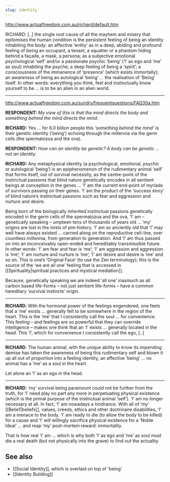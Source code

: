 ```yaml
---
slug: identity
---
```



http://www.actualfreedom.com.au/richard/default.htm

RICHARD: [..] the single root cause of all the mayhem and misery that epitomises the human condition is the persistent feeling of being an identity inhabiting the body: an affective ‘entity’ as in a deep, abiding and profound feeling of being an occupant, a tenant, a squatter or a phantom hiding behind a façade, a mask, a persona; as a subjective emotional psychological ‘self’ and/or a passionate psychic ‘being’ (‘I’ as ego and ‘me’ as soul) inhabiting the psyche; a deep feeling of being a ‘spirit’; a consciousness of the immanence of ‘presence’ (which exists immortally); an awareness of being an autological ‘being’ ... the realisation of ‘Being’ itself. In other words: everything you think, feel and instinctually know yourself to be ... is to be an alien in an alien world.

---

http://www.actualfreedom.com.au/sundry/frequentquestions/FAQ30a.htm

**RESPONDENT:** _My view of this is that the mind directs the body and something behind the mind directs the mind._

**RICHARD:** Yes ... for 6.0 billion people this _‘something behind the mind’_ is their genetic identity (‘being’) echoing through the millennia via the germ cells (the spermatozoa and the ova).

**RESPONDENT:** _How can an identity be genetic? A body can be genetic ... not an identity._

**RICHARD:** Any metaphysical identity (a psychological, emotional, psychic or autological ‘being’) is an epiphenomenon of the rudimentary animal ‘self’ that forms itself, out of survival necessity, as the centre-point of the instinctual passions that blind nature genetically encodes in all sentient beings at conception in the genes ... ‘I’ am the current end-point of myriads of survivors passing on their genes. ‘I’ am the product of the ‘success story’ of blind nature’s instinctual passions such as fear and aggression and nurture and desire.

Being born of the biologically inherited instinctual passions genetically encoded in the germ cells of the spermatozoa and the ova, ‘I’ am – genetically speaking – umpteen tens of thousands of years old ... ‘my’ origins are lost in the mists of pre-history. ‘I’ am so anciently old that ‘I’ may well have always existed ... carried along on the reproductive cell-line, over countless millennia, from generation to generation. And ‘I’ am thus passed on into an inconceivably open-ended and hereditably transmissible future. In other words: ‘I’ am fear and fear is ‘me’; ‘I’ am aggression and aggression is ‘me’; ‘I’ am nurture and nurture is ‘me’; ‘I’ am desire and desire is ‘me’ and so on. This is one’s ‘Original Face’ (to use the Zen terminology); this is the source of the ‘we are all one’ feeling that is accessed in [[Spirituality|spiritual practices and mystical mediation]].

Because, genetically speaking we are indeed ‘all one’ inasmuch as all carbon based life-forms – not just sentient life-forms – have a common hereditary ‘survival instincts’ origin.

---

**RICHARD**: With the hormonal power of the feelings engendered, one feels that a ‘me’ exists ... generally felt to be somewhere in the region of the heart. This is the ‘me’ that I consistently call the soul ... for convenience. This feeling – and feelings are so powerful that they can override intelligence – makes one think that an ‘I’ exists ... generally located in the head. This ‘I’, which for convenience I consistently call the ego, [..]

---

**RICHARD**: The human animal, with the unique ability to know its impending demise has taken the awareness of being this rudimentary self and blown it up all out of proportion into a feeling identity, an affective ‘being’ ... no animal has a ‘me’ as a soul in the heart.

Let alone an ‘I’ as an ego in the head.

---

**RICHARD**: ‘my’ survival being paramount could not be further from the truth, for ‘I’ need play no part any more in perpetuating physical existence (which is the primal purpose of the instinctual animal ‘self’). ‘I’ am no longer necessary at all. In fact, ‘I’ am nowadays a hindrance. With all of ‘my’ [[Belief|beliefs]], values, creeds, ethics and other doctrinaire disabilities, ‘I’ am a menace to the body. ‘I’ am ready to die (to allow the body to be killed) for a cause and ‘I’ will willingly sacrifice physical existence for a ‘Noble Ideal’ ... and reap ‘my’ post-mortem reward: immortality.

That is how real ‘I’ am ... which is why both ‘I’ as ego and ‘me’ as soul must die a real death (but not physically into the grave) to find out the actuality.

## See also

- [[Social Identity]], which is overlaid on top of 'being'
- [[Identity Building]]